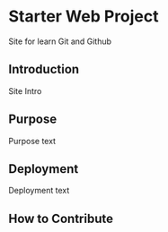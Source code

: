 
# Starter Web Project

Site for learn Git and Github

## Introduction

Site Intro

## Purpose

Purpose text

## Deployment

Deployment text

## How to Contribute


